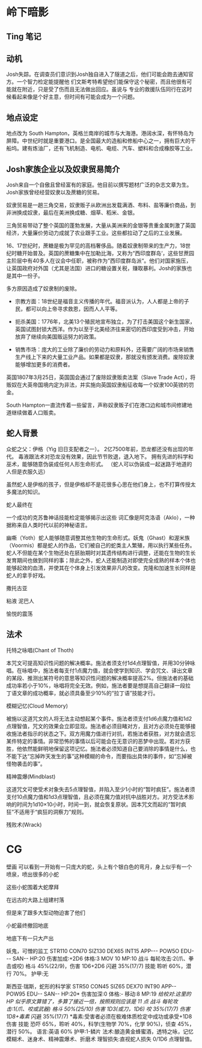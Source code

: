 # 岭下暗影

## Ting 笔记

## 动机

Josh失踪。在调查员们意识到Josh独自进入了隧道之后，他们可能会跑去通知官方。一个智力检定能提醒他 们文斯考特希望他们能保守这个秘密，而且他很有可能就在附近，只是受了伤而且无法做出回应。虽说与 专业的救援队伍同行在这时候看起来像是个好主意，但时间有可能会成为一个问题。

## 地点设定
地点改为 South Hampton，英格兰南岸的城市与大海港。港阔水深，有怀特岛为屏障。中世纪时就是重要港口。是全国最大的造船和修船中心之一，拥有巨大的干船坞。建有炼油厂，还有飞机制造、电机、电缆、汽车、塑料和合成橡胶等工业。

## Josh家族企业以及奴隶贸易简介

Josh来自一个自傲且曾经富有的家庭。他目前以撰写题材广泛的杂志文章为生。
Josh家族曾经经营奴隶以及蔗糖的贸易。

奴隶贸易是一趟三角交易，奴隶贩子从欧洲出发载满酒、布料、盐等廉价商品，到非洲换成奴隶，最后在美洲换成糖、烟草、稻米、金银。

三角贸易带动了整个英国的蓬勃发展，大量从美洲来的金银等贵重金属刺激了英国经济，大量廉价劳动力成就了农业跟手工业。这些都拉动了之后的工业发展。

16、17世纪时，蔗糖是极为罕见的高档奢侈品。随着奴隶制带来的生产力，18世纪时糖开始普及。英国的蔗糖集中在加勒比海，又称为“西印度群岛‘，这些甘蔗园主阶层中有40多人在议会中任职，被称作为”西印度群岛派“。他们对国家施压，让英国政府对外国（尤其是法国）进口的糖设置关税，赚取暴利。Josh的家族也是其中一份子。

多方原因造成了奴隶制的废除。

- 宗教方面：18世纪是福音主义传播的年代。福音派认为，人人都是上帝的子民，都可以向上帝寻求救恩，因而人人平等。
  
- 扼杀美国：1776年，北美13个殖民地宣布独立，为了打击美国这个新生国家，英国试图封锁大西洋。作为以至于北美经济往来密切的西印度受到冲击，开始放弃了继续向美国贩运努力的政策。
  
- 销售市场：庞大的工业除了廉价的劳动力和原料外，还需要广阔的市场来销售生产线上下来的大量工业产品。如果都是奴隶，那就没有颁发消费。废除奴隶能够增加更多的消费者。

英国1807年3月25日，英国国会通过了废除奴隶贩卖法案（Slave Trade Act），将贩奴在大英帝国境内定为非法，并实施向英国奴隶船征收每一个奴隶100英镑的罚金。

South Hampton一直流传着一些留言，声称奴隶贩子们在港口边和城市间修建地道继续做着人口贩卖。

## 蛇人背景

众蛇之父：伊格（Yig 旧日支配者之一）。
2亿7500年前，恐龙都还没有出现的年代。
毒液跟法术对恐龙没有效果，因此节节败退，退入地下。
拥有先进的科学和巫术，能够随意伪装成任何人形生命形式。
（蛇人可以伪装成一起迷路于地道的人但是衣服久远）

虽然蛇人是伊格的孩子，但是伊格却不是花很多心思在他们身上，也不打算传授太多魔法的知识。

蛇人最终在

一个成功的克苏鲁神话技能检定能够揭示出这些 词汇像是阿克洛语（Aklo），一种据称来自人类时代以前的神秘语言。

幽嘶（Yoth）蛇人能够随意调整其他生物的生命形式。妖鬼（Ghast）和渥米族（Voormis）都是蛇人的作品，它们被自己的蛇类主人繁殖，用以执行某些任务。蛇人不但能在某个生物还处在胚胎期时对其遗传结构进行调整，还能在生物的生长发育期间也做到同样的事；除此之外，蛇人还能制造对即使完全成熟的样本个体也能够起效的血清，并使其在个体身上引发效果非凡的改变。克隆和加速生长同样是蛇人的拿手好戏。

撒托古亚

粘液 泥巴人

愉悦的震荡

## 法术
托特之咏唱(Chant of Thoth)

本咒文可提高知识性问题的解决概率。施法者须支付1d4点理智值，并用30分钟咏唱。在咏唱中，施法者每支付1点魔力值，就会使学到知识、学会咒文、译出文章的某段、推测出某符号的意思等知识性问题的解决概率提高2%。但施法者的基础成功率若小于10%，咏唱将完全无效。例如，施法者要是想提高自己翻译一段拉丁语文章的成功概率，就必须具备至少10%的“拉丁语”技能才行。

模糊记忆(Cloud Memory)

被施以这道咒文的人将无法主动想起某个事件。施法者须支付1d6点魔力值和1d2点理智值，咒文的效果会立即显现。施法者必须目睹对方，且对方必须处在能够接收施法者指示的状态之下。双方用魔力值进行对抗，若施法者获胜，对方就会遗忘某件特定的事情。非常恐怖的事情以后可能会在无意识的恶梦中出现。若对方获胜，他依然能鲜明地保留这项记忆。施法者必须知道自己要消除的事情是什么，也不能下达“忘掉昨天发生的事”这种模糊的命令，而要指出具体的事件，如“忘掉被怪物袭击的事”。

精神震爆(Mindblast)

这道咒文可使受术对象失去5点理智值，并陷入至少1小时的“暂时疯狂”。施法者须支付10点魔力值和1d3点理智值，且必须在魔力值对抗中战胜对方。对方受法术影响的时间为1d10×10小时，时间一到，就会恢复原状。因本咒文而起的“暂时疯狂”不适用于“疯狂的洞察力”规则。

残败术(Wrack)

# CG

壁画
可以看到一开始有一只庞大的蛇，头上有个银白色的弯月，身上似乎有一个喷泉，喷出很多的小蛇

这些小蛇围着大蛇摩拜

在远古的大路上组建村落

但是来了跟多大型动物迫害了他们

小蛇最终撤回地底

地底下有一只大产出


妖鬼，可憎的监工
STR110 CON70 SIZ130 DEX65 INT15 APP--- POW5O EDU--- SAN-- HP:20 伤害加成:+2D6 体格:3 MOV 10 MP:10 战斗
每轮攻击:2(爪、拳击或咬)
格斗 45%(22/9)，伤害 1D6+2D6
闪避 35%(17/7)
技能
聆听 60%，潜行 70%。 护甲:无


斯西亚·瑞斯，蛇形的科学家
STR50 CON45 SIZ65 DEX70 INT90
APP-- POW95 EDU-- SAN-- HP:20*
伤害加深:0 体格:- 移动:8 MP:19
*给校对:这里的 HP 似乎原文算错了，多算了接近一倍，按照规则应该是 11 点 战斗
每轮攻击:1(爪、咬或武器)
格斗 50%(25/10) 伤害 1D3(或刀，1D6)
咬 35%(17/7) 伤害 1D8+毒素*
闪避 35%(17/7)
*毒素:受害者必须在极难体质检定中成功或承受+1D8 伤害
技能
恐吓 65%，聆听 40%，科学(生物学 70%，化学 90%)，侦查 45%，潜行 50%。 语言:英语 60%
护甲:1-鳞片 法术:酿造黄金蜂蜜酒，透特之咏，记忆模糊术、迷身术、精神震爆术、折磨术 理智损失:直视蛇人损失 0/1D6 点理智值。